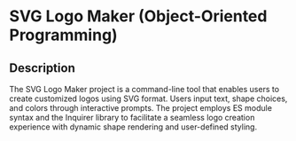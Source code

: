 # SVG Logo Maker (Object-Oriented Programming)

## Description

The SVG Logo Maker project is a command-line tool that enables users to create customized logos using SVG format. Users input text, shape choices, and colors through interactive prompts. The project employs ES module syntax and the Inquirer library to facilitate a seamless logo creation experience with dynamic shape rendering and user-defined styling.